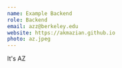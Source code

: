 ```yaml
---
name: Example Backend
role: Backend
email: azz@berkeley.edu
website: https://akmazian.github.io
photo: az.jpeg
---
```


It's AZ

